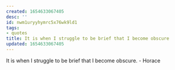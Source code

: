 ```yaml
---
created: 1654633067405
desc: ''
id: nwm1uryyhymrc5x76wk9ld1
tags:
- quotes
title: It is when I struggle to be brief that I become obscure
updated: 1654633067405
---
```

   
It is when I struggle to be brief that I become obscure. - Horace